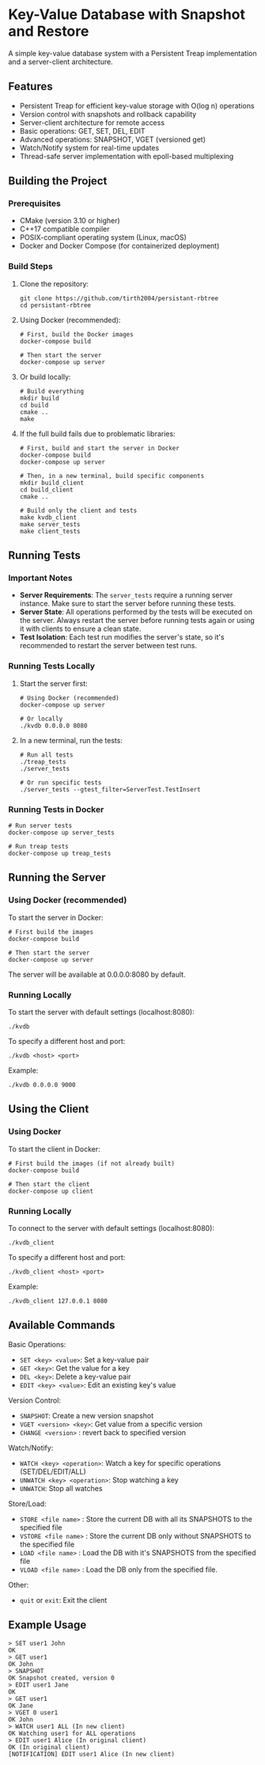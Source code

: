 # Key-Value Database with Snapshot and Restore

A simple key-value database system with a Persistent Treap implementation and a server-client architecture.

## Features

- Persistent Treap for efficient key-value storage with O(log n) operations
- Version control with snapshots and rollback capability
- Server-client architecture for remote access
- Basic operations: GET, SET, DEL, EDIT
- Advanced operations: SNAPSHOT, VGET (versioned get)
- Watch/Notify system for real-time updates
- Thread-safe server implementation with epoll-based multiplexing

## Building the Project

### Prerequisites

- CMake (version 3.10 or higher)
- C++17 compatible compiler
- POSIX-compliant operating system (Linux, macOS)
- Docker and Docker Compose (for containerized deployment)

### Build Steps

1. Clone the repository:

   ```
   git clone https://github.com/tirth2004/persistant-rbtree
   cd persistant-rbtree
   ```

2. Using Docker (recommended):

   ```
   # First, build the Docker images
   docker-compose build

   # Then start the server
   docker-compose up server
   ```

3. Or build locally:

   ```
   # Build everything
   mkdir build
   cd build
   cmake ..
   make
   ```

4. If the full build fails due to problematic libraries:

   ```
   # First, build and start the server in Docker
   docker-compose build
   docker-compose up server

   # Then, in a new terminal, build specific components
   mkdir build_client
   cd build_client
   cmake ..

   # Build only the client and tests
   make kvdb_client
   make server_tests
   make client_tests
   ```

## Running Tests

### Important Notes

- **Server Requirements**: The `server_tests` require a running server instance. Make sure to start the server before running these tests.
- **Server State**: All operations performed by the tests will be executed on the server. Always restart the server before running tests again or using it with clients to ensure a clean state.
- **Test Isolation**: Each test run modifies the server's state, so it's recommended to restart the server between test runs.

### Running Tests Locally

1. Start the server first:

   ```
   # Using Docker (recommended)
   docker-compose up server

   # Or locally
   ./kvdb 0.0.0.0 8080
   ```

2. In a new terminal, run the tests:

   ```
   # Run all tests
   ./treap_tests
   ./server_tests

   # Or run specific tests
   ./server_tests --gtest_filter=ServerTest.TestInsert
   ```

### Running Tests in Docker

```
# Run server tests
docker-compose up server_tests

# Run treap tests
docker-compose up treap_tests
```

## Running the Server

### Using Docker (recommended)

To start the server in Docker:

```
# First build the images
docker-compose build

# Then start the server
docker-compose up server
```

The server will be available at 0.0.0.0:8080 by default.

### Running Locally

To start the server with default settings (localhost:8080):

```
./kvdb
```

To specify a different host and port:

```
./kvdb <host> <port>
```

Example:

```
./kvdb 0.0.0.0 9000
```

## Using the Client

### Using Docker

To start the client in Docker:

```
# First build the images (if not already built)
docker-compose build

# Then start the client
docker-compose up client
```

### Running Locally

To connect to the server with default settings (localhost:8080):

```
./kvdb_client
```

To specify a different host and port:

```
./kvdb_client <host> <port>
```

Example:

```
./kvdb_client 127.0.0.1 8080
```

## Available Commands

Basic Operations:

- `SET <key> <value>`: Set a key-value pair
- `GET <key>`: Get the value for a key
- `DEL <key>`: Delete a key-value pair
- `EDIT <key> <value>`: Edit an existing key's value

Version Control:

- `SNAPSHOT`: Create a new version snapshot
- `VGET <version> <key>`: Get value from a specific version
- `CHANGE <version>` : revert back to specified version

Watch/Notify:

- `WATCH <key> <operation>`: Watch a key for specific operations (SET/DEL/EDIT/ALL)
- `UNWATCH <key> <operation>`: Stop watching a key
- `UNWATCH`: Stop all watches

Store/Load:

- `STORE <file name>` : Store the current DB with all its SNAPSHOTS to the specified file
- `VSTORE <file name>` : Store the current DB only without SNAPSHOTS to the specified file
- `LOAD <file name>` : Load the DB with it's SNAPSHOTS from the specified file
- `VLOAD <file name>` : Load the DB only from the specified file.

Other:

- `quit` or `exit`: Exit the client

## Example Usage

```
> SET user1 John
OK
> GET user1
OK John
> SNAPSHOT
OK Snapshot created, version 0
> EDIT user1 Jane
OK
> GET user1
OK Jane
> VGET 0 user1
OK John
> WATCH user1 ALL (In new client)
OK Watching user1 for ALL operations
> EDIT user1 Alice (In original client)
OK (In original client)
[NOTIFICATION] EDIT user1 Alice (In new client)
```
